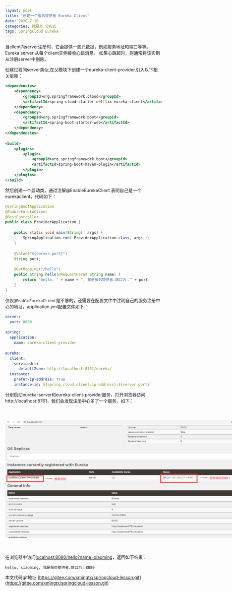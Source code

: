 ```yaml
---
layout: post
title: "创建一个服务提供者 Eureka Client"
date: 2020-7-10
categories: 微服务 分布式
tags: SpringCloud Eureka
--- 
```


当client向server注册时，它会提供一些元数据，例如服务地址和端口等等。Eureka server 从每个client实例接收心跳消息。 如果心跳超时，则通常将该实例从注册server中删除。

创建过程同server类似,在父模块下创建一个eureka-client-provider,引入以下相关依赖：

```xml
<dependencies>
    <dependency>
        <groupId>org.springframework.cloud</groupId>
        <artifactId>spring-cloud-starter-netflix-eureka-client</artifactId>
    </dependency>
    <dependency>
        <groupId>org.springframework.boot</groupId>
        <artifactId>spring-boot-starter-web</artifactId>
    </dependency>
</dependencies>

<build>
    <plugins>
        <plugin>
            <groupId>org.springframework.boot</groupId>
            <artifactId>spring-boot-maven-plugin</artifactId>
        </plugin>
    </plugins>
</build>
```

然后创建一个启动类，通过注解@EnableEurekaClient 表明自己是一个eurekaclient，代码如下：

```java
@SpringBootApplication
@EnableEurekaClient
@RestController
public class ProviderApplication {

    public static void main(String[] args) {
        SpringApplication.run( ProviderApplication.class, args );
    }

    @Value("${server.port}")
    String port;

    @GetMapping("/hello")
    public String hello(@RequestParam String name) {
        return "hello, " + name + ", 我是服务提供者:端口为：" + port;
    }
}
```

仅仅`@EnableEurekaClient`是不够的，还需要在配置文件中注明自己的服务注册中心的地址，application.yml配置文件如下：

```yaml
server:
  port: 8080

spring:
  application:
    name: eureka-client-provider

eureka:
  client:
    serviceUrl:
      defaultZone: http://localhost:8761/eureka/
  instance:
    prefer-ip-address: true
    instance-id: ${spring.cloud.client.ip-address}:${server.port}
```

分别启动eureka-server和eureka-client-provider服务，打开浏览器访问http://localhost:8761，我们会发现注册中心多了一个服务，如下：

<div style="width:780px;height:384px;margin:50px auto">
    <img alt="eureka-client.png" src="/images/eureka-client.png" width="780" height="384"/>
</div>


在浏览器中访问[localhost:8080/hello?name=xiaoming](localhost:8080/hello?name=xiaoming)，返回如下结果：

```
hello, xiaoming, 我是服务提供者:端口为：8080
```

本文代码git地址 [https://gitee.com/xmingtx/springcloud-lesson.git](https://gitee.com/xmingtx/springcloud-lesson.git)